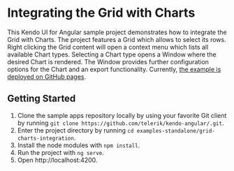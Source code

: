 # Integrating the Grid with Charts

This Kendo UI for Angular sample project demonstrates how to integrate the Grid with Charts. The project features a Grid which allows to select its rows. Right clicking the Grid content will open a context menu which lists all available Chart types. Selecting a Chart type opens a Window where the desired Chart is rendered. The Window provides further configuration options for the Chart and an export functionality. Currently, [the example is deployed on GitHub pages](http://telerik.github.io/kendo-angular/grid-charts-integration/).

## Getting Started

1. Clone the sample apps repository locally by using your favorite Git client by running `git clone https://github.com/telerik/kendo-angular/.git`.
1. Enter the project directory by running `cd examples-standalone/grid-charts-integration`.
1. Install the node modules with `npm install`.
1. Run the project with `ng serve`.
1. Open http://localhost:4200.